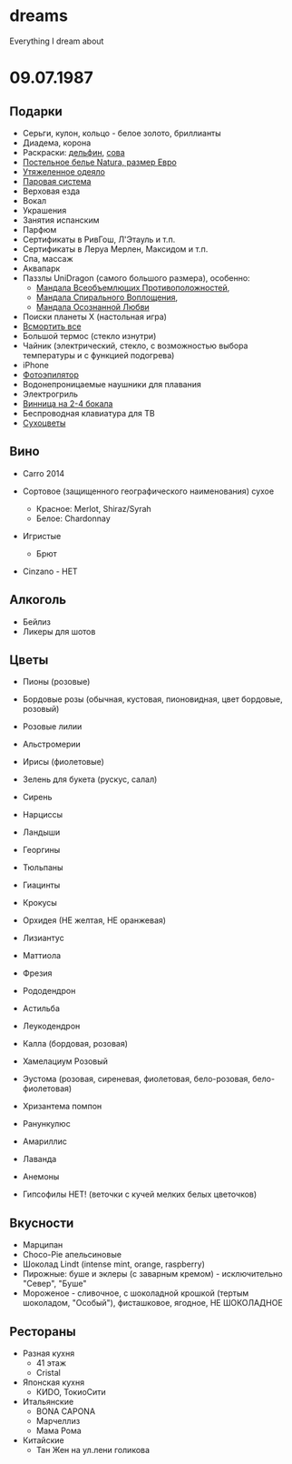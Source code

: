 # dreams
Everything I dream about

# 09.07.1987

## Подарки

* Серьги, кулон, кольцо - белое золото, бриллианты
* Диадема, корона
* Раскраски: [дельфин](https://деревянныепазлы.рф/derevyannaya-raskraska-molodoi-delfin), [сова](https://деревянныепазлы.рф/derevyannaya-raskraska-nochnaya-sova)
* [Постельное белье Natura, размер Евро](https://cozyhome.ru/product/natura_20220708113311_izumrudnyy?yclid=4697475519122302443#offer_117167)
* [Утяжеленное одеяло](https://www.ozon.ru/products/470134570/?sh=7cp4ubsa4A&from=share_android)
* [Паровая система](https://shop.tefal.ru/product/utjugi-i-parogeneratory/parovaja-sistema/parovaja-ustanovka-tefal-care-you-yt3040e1?yclid=5905231209472256413&utm_source=Yandex&utm_medium=cpc&utm_campaign=1OqdTX_RU_TEF_NSP_.NSF_.NSSFP_PU_DISP_STATIC_76409277&utm_content=RSYA_Targeting_LALVisitors_SmartBanners_5127815__All_All_All_N%2FA_N%2FA_AllRussia_LC_AlwaysOn_Steamsystem_COOPFIM_N%2FA&utm_term=12433021560)
* Верховая езда
* Вокал
* Украшения
* Занятия испанским
* Парфюм
* Сертификаты в РивГош, Л'Этауль и т.п.
* Сертификаты в Леруа Мерлен, Максидом и т.п.
* Спа, массаж
* Аквапарк
* Паззлы UniDragon (самого большого размера), особенно:
    * [Мандала Всеобъемлющих Противоположностей](https://unidragon.ru/mandala-vseoblemlyuschih-protivopolozhnostej), 
    * [Мандала Спирального Воплощения](https://unidragon.ru/mandala-spiralnogo-voploscheniya), 
    * [Мандала Осознанной Любви](https://unidragon.ru/mandala-osoznannoj-lyubvi)
* Поиски планеты Х (настольная игра)
* [Всмортить все](https://hobbygames.ru/rik-i-morti-vsmortit-vsjo) 
* Большой термос (стекло изнутри)
* Чайник (электрический, стекло, с возможностью выбора температуры и с функцией подогрева)
* iPhone
* [Фотоэпилятор](https://www.philips.ru/c-m-pe/hair-removal/lumea-ipl)
* Водонепроницаемые наушники для плавания
* Электрогриль
* [Винница на 2-4 бокала](https://www.instagram.com/creed.wood/)
* Беспроводная клавиатура для ТВ
* [Сухоцветы](https://amsterdamflowers.ru/category-flowers/dried-flowers/) 

## Вино

* Carro 2014
* Сортовое (защищенного географического наименования) сухое
  * Красное: Merlot, Shiraz/Syrah
  * Белое: Chardonnay

* Игристые
  * Брют

* Cinzano - НЕТ

## Алкоголь

* Бейлиз
* Ликеры для шотов

## Цветы

* Пионы (розовые)
* Бордовые розы (обычная, кустовая, пионовидная, цвет бордовые, розовый)
* Розовые лилии
* Альстромерии
* Ирисы (фиолетовые)
* Зелень для букета (рускус, салал)
* Сирень
* Нарциссы
* Ландыши
* Георгины
* Тюльпаны
* Гиацинты
* Крокусы
* Орхидея (НЕ желтая, НЕ оранжевая)
* Лизиантус
* Маттиола
* Фрезия
* Рододендрон
* Астильба
* Леукодендрон
* Калла (бордовая, розовая)
* Хамелациум Розовый
* Эустома (розовая, сиреневая, фиолетовая, бело-розовая, бело-фиолетовая)
* Хризантема помпон
* Ранункулюс
* Амариллис
* Лаванда
* Анемоны

* Гипсофилы НЕТ! (веточки с кучей мелких белых цветочков)


## Вкусности

* Марципан
* Choсo-Pie апельсиновые
* Шоколад Lindt (intense mint, orange, raspberry)
* Пирожные: буше и эклеры (с заварным кремом) - исключительно "Север", "Буше"
* Мороженое - сливочное, с шоколадной крошкой (тертым шоколадом, "Особый"), фисташковое, ягодное, НЕ ШОКОЛАДНОЕ

## Рестораны

* Разная кухня
  * 41 этаж
  * Cristal
* Японская кухня
  * КИDO, ТокиоСити
* Итальянские
  * BONA CAPONA
  * Марчеллиз
  * Мама Рома
* Китайские
  * Тан Жен на ул.лени голикова
